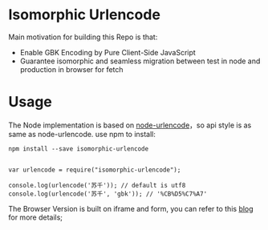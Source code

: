 # Isomorphic Urlencode

Main motivation for building this Repo is that:
- Enable GBK Encoding by Pure Client-Side JavaScript
- Guarantee isomorphic and seamless migration between test in node and production in browser for fetch

# Usage

The Node implementation is based on [node-urlencode](https://www.npmjs.com/package/urlencode)，so api style is as same as node-urlencode. use npm to install:
```
npm install --save isomorphic-urlencode
```

```

var urlencode = require("isomorphic-urlencode");

console.log(urlencode('苏千')); // default is utf8 
console.log(urlencode('苏千', 'gbk')); // '%CB%D5%C7%A7' 

```

The Browser Version is built on iframe and form, you can refer to this [blog]() for more details;